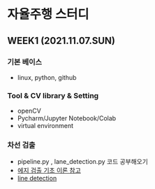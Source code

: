 # 자율주행 스터디

## WEEK1 (2021.11.07.SUN)

### 기본 베이스
- linux, python, github

### Tool & CV library & Setting
- openCV 
- Pycharm/Jupyter Notebook/Colab
- virtual environment

### 차선 검출 
- pipeline.py , lane_detection.py 코드 공부해오기
- [에지 검출 기초 이론 참고](https://codingsmu.tistory.com/106)
- [line detection](https://076923.github.io/posts/Python-opencv-28/)
